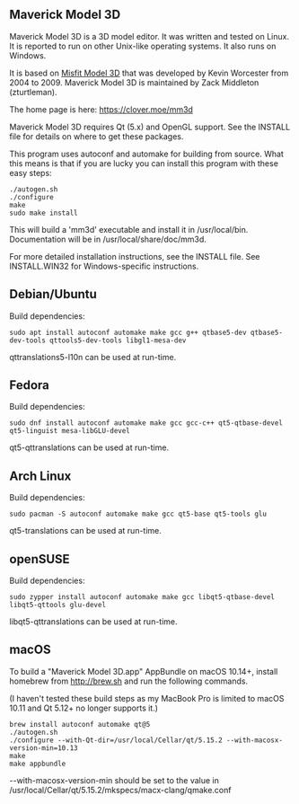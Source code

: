 Maverick Model 3D
-----------------

Maverick Model 3D is a 3D model editor.  It was written and tested on Linux.
It is reported to run on other Unix-like operating systems. It also runs
on Windows.

It is based on [Misfit Model 3D](http://www.misfitcode.com/misfitmodel3d/)
that was developed by Kevin Worcester from 2004 to 2009. Maverick Model 3D
is maintained by Zack Middleton (zturtleman).

The home page is here:
   https://clover.moe/mm3d

Maverick Model 3D requires Qt (5.x) and OpenGL support.  See the INSTALL file
for details on where to get these packages.

This program uses autoconf and automake for building from source.  What this
means is that if you are lucky you can install this program with these
easy steps:

    ./autogen.sh
    ./configure
    make
    sudo make install

This will build a 'mm3d' executable and install it in /usr/local/bin.
Documentation will be in /usr/local/share/doc/mm3d.

For more detailed installation instructions, see the INSTALL file.
See INSTALL.WIN32 for Windows-specific instructions.

## Debian/Ubuntu

Build dependencies:

    sudo apt install autoconf automake make gcc g++ qtbase5-dev qtbase5-dev-tools qttools5-dev-tools libgl1-mesa-dev

qttranslations5-l10n can be used at run-time.

## Fedora

Build dependencies:

    sudo dnf install autoconf automake make gcc gcc-c++ qt5-qtbase-devel qt5-linguist mesa-libGLU-devel

qt5-qttranslations can be used at run-time.

## Arch Linux

Build dependencies:

    sudo pacman -S autoconf automake make gcc qt5-base qt5-tools glu

qt5-translations can be used at run-time.

## openSUSE

Build dependencies:

    sudo zypper install autoconf automake make gcc libqt5-qtbase-devel libqt5-qttools glu-devel

libqt5-qttranslations can be used at run-time.

## macOS

To build a "Maverick Model 3D.app" AppBundle on macOS 10.14+,
install homebrew from http://brew.sh and run the following commands.

(I haven't tested these build steps as my MacBook Pro is limited to
macOS 10.11 and Qt 5.12+ no longer supports it.)

    brew install autoconf automake qt@5
    ./autogen.sh
    ./configure --with-Qt-dir=/usr/local/Cellar/qt/5.15.2 --with-macosx-version-min=10.13
    make
    make appbundle

--with-macosx-version-min should be set to the value in
/usr/local/Cellar/qt/5.15.2/mkspecs/macx-clang/qmake.conf
